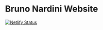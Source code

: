 # Bruno Nardini Website

[![Netlify Status](https://api.netlify.com/api/v1/badges/4fcaa233-09da-413f-b2c0-68945bfb288e/deploy-status)](https://app.netlify.com/sites/bruno-nardini/deploys)
